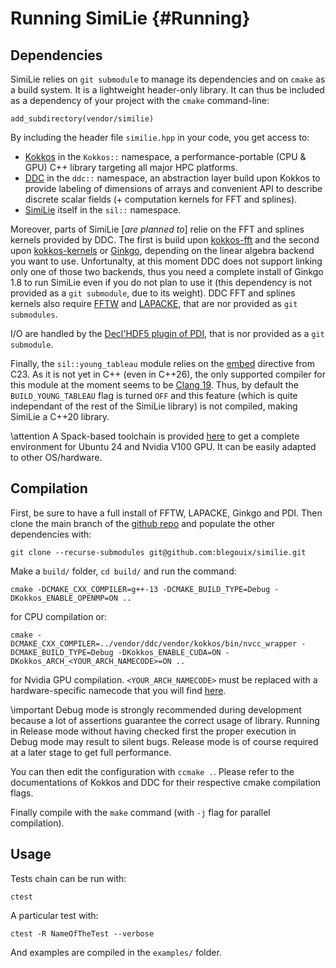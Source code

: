 # Running SimiLie {#Running}
<!--
SPDX-FileCopyrightText: 2024 Baptiste Legouix
SPDX-License-Identifier: MIT
-->

## Dependencies

SimiLie relies on `git submodule` to manage its dependencies and on `cmake` as a build system. It is a lightweight header-only library. It can thus be included as a dependency of your project with the `cmake` command-line:

```
add_subdirectory(vendor/similie)
```

By including the header file `similie.hpp` in your code, you get access to:

- [Kokkos](https://github.com/kokkos/kokkos) in the `Kokkos::` namespace, a performance-portable (CPU & GPU) C++ library targeting all major HPC platforms.
- [DDC](https://github.com/CExA-project/ddc) in the `ddc::` namespace, an abstraction layer build upon Kokkos to provide labeling of dimensions of arrays and convenient API to describe discrete scalar fields (+ computation kernels for FFT and splines).
- [SimiLie](https://github.com/blegouix/similie) itself in the `sil::` namespace.

Moreover, parts of SimiLie [<em>are planned to</em>] relie on the FFT and splines kernels provided by DDC. The first is build upon [kokkos-fft](https://github.com/kokkos/kokkos-fft) and the second upon [kokkos-kernels](https://github.com/kokkos/kokkos-kernels) or [Ginkgo](https://github.com/ginkgo-project/ginkgo), depending on the linear algebra backend you want to use. Unfortunalty, at this moment DDC does not support linking only one of those two backends, thus you need a complete install of Ginkgo 1.8 to run SimiLie even if you do not plan to use it (this dependency is not provided as a `git submodule`, due to its weight). DDC FFT and splines kernels also require [FFTW](https://www.fftw.org/) and [LAPACKE](https://www.netlib.org/lapack/lapacke.html), that are nor provided as `git submodules`.

I/O are handled by the [Decl'HDF5 plugin of PDI](https://pdi.dev/1.2/Decl_HDF5_plugin.html), that is nor provided as a `git submodule`.

Finally, the `sil::young_tableau` module relies on the [embed](https://en.cppreference.com/w/c/preprocessor/embed) directive from C23. As it is not yet in C++ (even in C++26), the only supported compiler for this module at the moment seems to be [Clang 19](https://github.com/llvm/llvm-project/releases). Thus, by default the `BUILD_YOUNG_TABLEAU` flag is turned `OFF` and this feature (which is quite independant of the rest of the SimiLie library) is not compiled, making SimiLie a C++20 library.

\attention A Spack-based toolchain is provided [here](https://github.com/blegouix/similie/tree/main/toolchains/v100.spack) to get a complete environment for Ubuntu 24 and Nvidia V100 GPU. It can be easily adapted to other OS/hardware.

## Compilation

First, be sure to have a full install of FFTW, LAPACKE, Ginkgo and PDI. Then clone the main branch of the [github repo](https://github.com/blegouix/similie) and populate the other dependencies with:

```
git clone --recurse-submodules git@github.com:blegouix/similie.git
```

Make a `build/` folder, `cd build/` and run the command:

```
cmake -DCMAKE_CXX_COMPILER=g++-13 -DCMAKE_BUILD_TYPE=Debug -DKokkos_ENABLE_OPENMP=ON ..
```

for CPU compilation or:

```
cmake -DCMAKE_CXX_COMPILER=../vendor/ddc/vendor/kokkos/bin/nvcc_wrapper -DCMAKE_BUILD_TYPE=Debug -DKokkos_ENABLE_CUDA=ON -DKokkos_ARCH_<YOUR_ARCH_NAMECODE>=ON ..
```

for Nvidia GPU compilation. `<YOUR_ARCH_NAMECODE>` must be replaced with a hardware-specific namecode that you will find [here](https://kokkos.org/kokkos-core-wiki/keywords.html#architectures).

\important Debug mode is strongly recommended during development because a lot of assertions guarantee the correct usage of library. Running in Release mode without having checked first the proper execution in Debug mode may result to silent bugs. Release mode is of course required at a later stage to get full performance.

You can then edit the configuration with `ccmake .`. Please refer to the documentations of Kokkos and DDC for their respective cmake compilation flags.

Finally compile with the `make` command (with `-j` flag for parallel compilation).

## Usage

Tests chain can be run with:

```
ctest
```

A particular test with:

```
ctest -R NameOfTheTest --verbose
```

And examples are compiled in the `examples/` folder.
